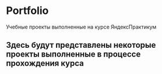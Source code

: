 # Portfolio
Учебные проекты выполненные на курсе ЯндексПрактикум

## Здесь будут представлены некоторые проекты выполненные в процессе прохождения курса
